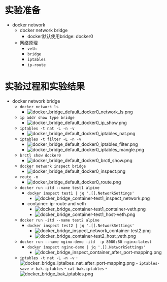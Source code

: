 
# 实验准备

- docker network 
	- docker network bridge
		- docker默认使用bridge: docker0
	- 网络原理
		- `veth`
		- `bridge`
		- `iptables`
		- `ip-route`


# 实验过程和实验结果
- docker network bridge
	- `docker network ls`
		- ![docker_bridge_default_docker0_network_ls.png](attachments/docker_bridge_default_docker0_network_ls.png)
	- `ip addr show type bridge`
		- ![docker_bridge_default_docker0_ip_show.png](attachments/docker_bridge_default_docker0_ip_show.png)
	- `iptables -t nat -L -n -v`
		- ![docker_bridge_default_docker0_iptables_nat.png](attachments/docker_bridge_default_docker0_iptables_nat.png)
	- `iptables -t filter -L -n -v`
		- ![docker_bridge_default_docker0_iptables_filter.png](attachments/docker_bridge_default_docker0_iptables_filter.png)
		- ![docker_bridge_default_docker0_iptables_mangle.png](attachments/docker_bridge_default_docker0_iptables_mangle.png)
	- `brctl show docker0`
		- ![docker_bridge_default_docker0_brctl_show.png](attachments/docker_bridge_default_docker0_brctl_show.png)
	- `docker network inspect bridge`
		- ![docker_bridge_default_docker0_inspect.png](attachments/docker_bridge_default_docker0_inspect.png)
	- `route -n`
		- ![docker_bridge_default_docker0_route.png](attachments/docker_bridge_default_docker0_route.png)
	- `docker run -itd --name test1 alpine`
		- `docker inspect test1 | jq '.[].NetworkSettings'`
			- ![docker_bridge_container-test1_inspect_network.png](attachments/docker_bridge_container-test1_inspect_network.png)
		- container: ip-route and veth
			- ![docker_bridge_container-test1_container-veth.png](attachments/docker_bridge_container-test1_container-veth.png)
			- ![docker_bridge_container-test1_host-veth.png](attachments/docker_bridge_container-test1_host-veth.png)
	- `docker run -itd --name test2 alpine`
		- `docker inspect test2 | jq '.[].NetworkSettings'`
			- ![docker_bridge_inspect_network_container-test2.png](attachments/docker_bridge_inspect_network_container-test2.png)
			- ![docker_bridge_container-test2_host_veth.png](attachments/docker_bridge_container-test2_host_veth.png)
	- `docker run --name nginx-demo -itd  -p 8080:80 nginx:latest`
		- `docker inspect nginx-demo | jq '.[].NetworkSettings'`
			- ![docker_bridge_inspect_container_after_port-mapping.png](attachments/docker_bridge_inspect_container_after_port-mapping.png)
	- `iptables -t nat -L -n -v`
			- ![docker_bridge_iptalbes_nat_after_port-mapping.png](attachments/docker_bridge_iptalbes_nat_after_port-mapping.png)
			- `iptables-save > bak.iptables`
			- `cat bak.iptables`
				- ![docker_bridge_bak_iptables.png](attachments/docker_bridge_bak_iptables.png)




